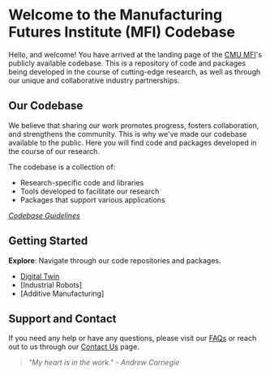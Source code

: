 # Welcome to the Manufacturing Futures Institute (MFI) Codebase

Hello, and welcome! You have arrived at the landing page of the [CMU MFI](https://engineering.cmu.edu/mfi/)'s publicly available codebase. This is a repository of code and packages being developed in the course of cutting-edge research, as well as through our unique and collaborative industry partnerships.

## Our Codebase

We believe that sharing our work promotes progress, fosters collaboration, and strengthens the community. This is why we've made our codebase available to the public. Here you will find code and packages developed in the course of our research.

The codebase is a collection of:

- Research-specific code and libraries
- Tools developed to facilitate our research
- Packages that support various applications

[*Codebase Guidelines*](CONTRIBUTION.md)

## Getting Started

**Explore**: Navigate through our code repositories and packages.
   - [Digital Twin](DIGITAL-TWIN.md)
   - [Industrial Robots]
   - [Additive Manufacturing]

## Support and Contact

If you need any help or have any questions, please visit our [FAQs](FAQ.md) or reach out to us through our [Contact Us](CONTACT.md) page.

> *"My heart is in the work." - Andrew Carnegie*


<!--

**Here are some ideas to get you started:**

🙋‍♀️ A short introduction - what is your organization all about?
🌈 Contribution guidelines - how can the community get involved?
👩‍💻 Useful resources - where can the community find your docs? Is there anything else the community should know?
🍿 Fun facts - what does your team eat for breakfast?
🧙 Remember, you can do mighty things with the power of [Markdown](https://docs.github.com/github/writing-on-github/getting-started-with-writing-and-formatting-on-github/basic-writing-and-formatting-syntax)
-->
